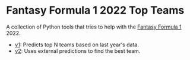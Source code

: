 # Fantasy Formula 1 2022 Top Teams

A collection of Python tools that tries to help with the
[Fantasy Formula 1](https://fantasy.formula1.com/) 2022.

* [v1](v1): Predicts top N teams based on last year's data.
* [v2](v2): Uses external predictions to find the best team.
